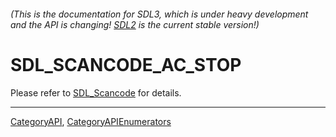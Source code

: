 ###### (This is the documentation for SDL3, which is under heavy development and the API is changing! [SDL2](https://wiki.libsdl.org/SDL2/) is the current stable version!)
# SDL_SCANCODE_AC_STOP

Please refer to [SDL_Scancode](SDL_Scancode) for details.

----
[CategoryAPI](CategoryAPI), [CategoryAPIEnumerators](CategoryAPIEnumerators)

